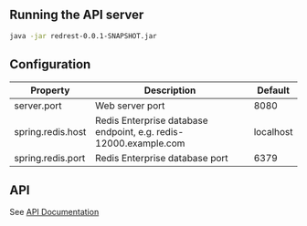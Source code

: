 ## Running the API server

```sh
java -jar redrest-0.0.1-SNAPSHOT.jar
```

## Configuration

| Property      | Description           | Default  |
| ------------- |-----------------------| -----|
| server.port | Web server port | 8080 |
| spring.redis.host | Redis Enterprise database endpoint, e.g. redis-12000.example.com | localhost |
| spring.redis.port | Redis Enterprise database port | 6379 |

## API

See [API Documentation](api/)
